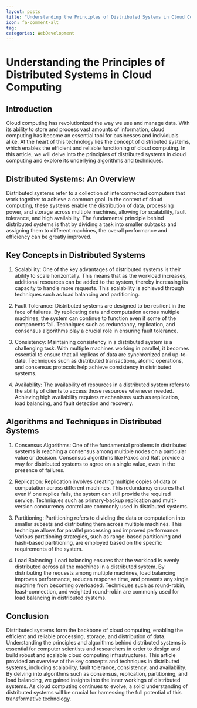 ```yaml
---
layout: posts
title: "Understanding the Principles of Distributed Systems in Cloud Computing"
icon: fa-comment-alt
tag:      
categories: WebDevelopment
---
```



# Understanding the Principles of Distributed Systems in Cloud Computing

## Introduction

Cloud computing has revolutionized the way we use and manage data. With its ability to store and process vast amounts of information, cloud computing has become an essential tool for businesses and individuals alike. At the heart of this technology lies the concept of distributed systems, which enables the efficient and reliable functioning of cloud computing. In this article, we will delve into the principles of distributed systems in cloud computing and explore its underlying algorithms and techniques.

## Distributed Systems: An Overview

Distributed systems refer to a collection of interconnected computers that work together to achieve a common goal. In the context of cloud computing, these systems enable the distribution of data, processing power, and storage across multiple machines, allowing for scalability, fault tolerance, and high availability. The fundamental principle behind distributed systems is that by dividing a task into smaller subtasks and assigning them to different machines, the overall performance and efficiency can be greatly improved.

## Key Concepts in Distributed Systems

1. Scalability: One of the key advantages of distributed systems is their ability to scale horizontally. This means that as the workload increases, additional resources can be added to the system, thereby increasing its capacity to handle more requests. This scalability is achieved through techniques such as load balancing and partitioning.

2. Fault Tolerance: Distributed systems are designed to be resilient in the face of failures. By replicating data and computation across multiple machines, the system can continue to function even if some of the components fail. Techniques such as redundancy, replication, and consensus algorithms play a crucial role in ensuring fault tolerance.

3. Consistency: Maintaining consistency in a distributed system is a challenging task. With multiple machines working in parallel, it becomes essential to ensure that all replicas of data are synchronized and up-to-date. Techniques such as distributed transactions, atomic operations, and consensus protocols help achieve consistency in distributed systems.

4. Availability: The availability of resources in a distributed system refers to the ability of clients to access those resources whenever needed. Achieving high availability requires mechanisms such as replication, load balancing, and fault detection and recovery.

## Algorithms and Techniques in Distributed Systems

1. Consensus Algorithms: One of the fundamental problems in distributed systems is reaching a consensus among multiple nodes on a particular value or decision. Consensus algorithms like Paxos and Raft provide a way for distributed systems to agree on a single value, even in the presence of failures.

2. Replication: Replication involves creating multiple copies of data or computation across different machines. This redundancy ensures that even if one replica fails, the system can still provide the required service. Techniques such as primary-backup replication and multi-version concurrency control are commonly used in distributed systems.

3. Partitioning: Partitioning refers to dividing the data or computation into smaller subsets and distributing them across multiple machines. This technique allows for parallel processing and improved performance. Various partitioning strategies, such as range-based partitioning and hash-based partitioning, are employed based on the specific requirements of the system.

4. Load Balancing: Load balancing ensures that the workload is evenly distributed across all the machines in a distributed system. By distributing the requests among multiple machines, load balancing improves performance, reduces response time, and prevents any single machine from becoming overloaded. Techniques such as round-robin, least-connection, and weighted round-robin are commonly used for load balancing in distributed systems.

## Conclusion

Distributed systems form the backbone of cloud computing, enabling the efficient and reliable processing, storage, and distribution of data. Understanding the principles and algorithms behind distributed systems is essential for computer scientists and researchers in order to design and build robust and scalable cloud computing infrastructures. This article provided an overview of the key concepts and techniques in distributed systems, including scalability, fault tolerance, consistency, and availability. By delving into algorithms such as consensus, replication, partitioning, and load balancing, we gained insights into the inner workings of distributed systems. As cloud computing continues to evolve, a solid understanding of distributed systems will be crucial for harnessing the full potential of this transformative technology.